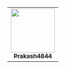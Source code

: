 <table>
  <tc>
    <td align="center"><a href="https://github.com/Prakash4844"><img
            src="https://avatars.githubusercontent.com/u/81550376?v=4"
            width="100px;"
            alt=""/><br/><sub><b>Prakash4844</b></sub></a><br/>
  </tc>
</table>